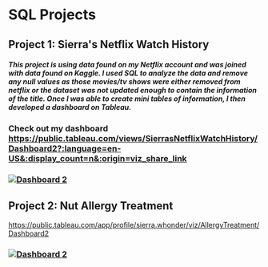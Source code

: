 # SQL Projects

## Project 1: Sierra's Netflix Watch History
##### This project is using data found on my Netflix account and was joined with data found on Kaggle. I used SQL to analyze the data and remove any null values as those movies/tv shows were either removed from netflix or the dataset was not updated enough to contain the information of the title. Once I was able to create mini tables of information, I then developed a dashboard on Tableau. 
### Check out my dashboard https://public.tableau.com/views/SierrasNetflixWatchHistory/Dashboard2?:language=en-US&:display_count=n&:origin=viz_share_link

### <div class='tableauPlaceholder' id='viz1680009491716' style='position: relative'><noscript><a href='#'><img alt='Dashboard 2 ' src='https:&#47;&#47;public.tableau.com&#47;static&#47;images&#47;Si&#47;SierrasNetflixWatchHistory&#47;Dashboard2&#47;1_rss.png' style='border: none' /></a></noscript><object class='tableauViz'  style='display:none;'><param name='host_url' value='https%3A%2F%2Fpublic.tableau.com%2F' /> <param name='embed_code_version' value='3' /> <param name='site_root' value='' /><param name='name' value='SierrasNetflixWatchHistory&#47;Dashboard2' /><param name='tabs' value='no' /><param name='toolbar' value='yes' /><param name='static_image' value='https:&#47;&#47;public.tableau.com&#47;static&#47;images&#47;Si&#47;SierrasNetflixWatchHistory&#47;Dashboard2&#47;1.png' /> <param name='animate_transition' value='yes' /><param name='display_static_image' value='yes' /><param name='display_spinner' value='yes' /><param name='display_overlay' value='yes' /><param name='display_count' value='yes' /><param name='language' value='en-US' /></object></div>                
## Project 2: Nut Allergy Treatment
https://public.tableau.com/app/profile/sierra.whonder/viz/AllergyTreatment/Dashboard2
### <div class='tableauPlaceholder' id='viz1684041727700' style='position: relative'><noscript><a href='#'><img alt='Dashboard 2 ' src='https:&#47;&#47;public.tableau.com&#47;static&#47;images&#47;Al&#47;AllergyTreatment&#47;Dashboard2&#47;1_rss.png' style='border: none' /></a></noscript><object class='tableauViz'  style='display:none;'><param name='host_url' value='https%3A%2F%2Fpublic.tableau.com%2F' /> <param name='embed_code_version' value='3' /> <param name='site_root' value='' /><param name='name' value='AllergyTreatment&#47;Dashboard2' /><param name='tabs' value='no' /><param name='toolbar' value='yes' /><param name='static_image' value='https:&#47;&#47;public.tableau.com&#47;static&#47;images&#47;Al&#47;AllergyTreatment&#47;Dashboard2&#47;1.png' /> <param name='animate_transition' value='yes' /><param name='display_static_image' value='yes' /><param name='display_spinner' value='yes' /><param name='display_overlay' value='yes' /><param name='display_count' value='yes' /><param name='language' value='en-US' /></object></div>                <script type='text/javascript'>                    var divElement = document.getElementById('viz1684041727700');                    var vizElement = divElement.getElementsByTagName('object')[0];                    if ( divElement.offsetWidth > 800 ) { vizElement.style.width='1220px';vizElement.style.height='987px';} else if ( divElement.offsetWidth > 500 ) { vizElement.style.width='1220px';vizElement.style.height='987px';} else { vizElement.style.width='100%';vizElement.style.height='2677px';}                     var scriptElement = document.createElement('script');                    scriptElement.src = 'https://public.tableau.com/javascripts/api/viz_v1.js';                    vizElement.parentNode.insertBefore(scriptElement, vizElement);                </script>

